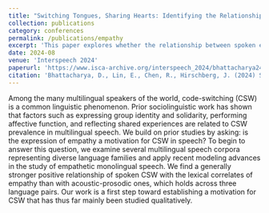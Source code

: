 ```yaml
---
title: "Switching Tongues, Sharing Hearts: Identifying the Relationship between Empathy and Code-switching in Speech"
collection: publications
category: conferences
permalink: /publications/empathy
excerpt: 'This paper explores whether the relationship between spoken empathy and code-switching across language pairs with varying typological distance.'
date: 2024-08
venue: 'Interspeech 2024'
paperurl: 'https://www.isca-archive.org/interspeech_2024/bhattacharya24_interspeech.html'
citation: 'Bhattacharya, D., Lin, E., Chen, R., Hirschberg, J. (2024) Switching Tongues, Sharing Hearts: Identifying the Relationship between Empathy and Code-switching in Speech. Proc. Interspeech 2024, 492-496, doi: 10.21437/Interspeech.2024-1224'
---
```


Among the many multilingual speakers of the world, code-switching (CSW) is a common linguistic phenomenon. Prior sociolinguistic work has shown that factors such as expressing group identity and solidarity, performing affective function, and reflecting shared experiences are related to CSW prevalence in multilingual speech. We build on prior studies by asking: is the expression of empathy a motivation for CSW in speech? To begin to answer this question, we examine several multilingual speech corpora representing diverse language families and apply recent modeling advances in the study of empathetic monolingual speech. We find a generally stronger positive relationship of spoken CSW with the lexical correlates of empathy than with acoustic-prosodic ones, which holds across three language pairs. Our work is a first step toward establishing a motivation for CSW that has thus far mainly been studied qualitatively.
